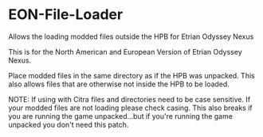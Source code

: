 # EON-File-Loader
 Allows the loading modded files outside the HPB for Etrian Odyssey Nexus 

This is for the North American and European Version of Etrian Odyssey Nexus.

Place modded files in the same directory as if the HPB was unpacked. This also allows files that are otherwise not inside the HPB to be loaded.

NOTE: If using with Citra files and directories need to be case sensitive. If your modded files are not loading please check casing. This also breaks if you are running the game unpacked...but if you're running the game unpacked you don't need this patch.
